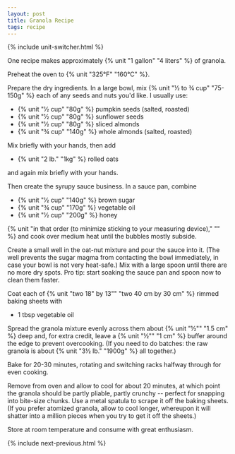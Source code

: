 ```yaml
---
layout: post
title: Granola Recipe
tags: recipe
---
```


{% include unit-switcher.html %}

One recipe makes approximately {% unit "1 gallon" "4 liters" %} of granola.

Preheat the oven to {% unit "325°F" "160°C" %}.

Prepare the dry ingredients. In a large bowl, mix {% unit "½ to ¾ cup" "75-150g" %} each of any seeds and nuts you'd like. I usually use:

- {% unit "½ cup" "80g" %} pumpkin seeds (salted, roasted)
- {% unit "½ cup" "80g" %} sunflower seeds
- {% unit "½ cup" "80g" %} sliced almonds
- {% unit "¾ cup" "140g" %} whole almonds (salted, roasted)

Mix briefly with your hands, then add

- {% unit "2 lb." "1kg" %} rolled oats

and again mix briefly with your hands.

Then create the syrupy sauce business. In a sauce pan, combine

- {% unit "½ cup" "140g" %} brown sugar
- {% unit "¾ cup" "170g" %} vegetable oil
- {% unit "½ cup" "200g" %} honey

{% unit "in that order (to minimize sticking to your measuring device)," "" %} and cook over medium heat until the bubbles mostly subside.

Create a small well in the oat-nut mixture and pour the sauce into it. (The well prevents the sugar magma from contacting the bowl immediately, in case your bowl is not very heat-safe.) Mix with a large spoon until there are no more dry spots. Pro tip: start soaking the sauce pan and spoon now to clean them faster.

Coat each of {% unit "two 18\" by 13\"" "two 40 cm by 30 cm" %} rimmed baking sheets with

- 1 tbsp vegetable oil

Spread the granola mixture evenly across them about {% unit "½\"" "1.5 cm" %} deep and, for extra credit, leave a {% unit "½\"" "1 cm" %} buffer around the edge to prevent overcooking. (If you need to do batches: the raw granola is about {% unit "3½ lb." "1900g" %} all together.)

Bake for 20-30 minutes, rotating and switching racks halfway through for even cooking.

Remove from oven and allow to cool for about 20 minutes, at which point the granola should be partly pliable, partly crunchy -- perfect for snapping into bite-size chunks. Use a metal spatula to scrape it off the baking sheets. (If you prefer atomized granola, allow to cool longer, whereupon it will shatter into a million pieces when you try to get it off the sheets.)

Store at room temperature and consume with great enthusiasm.

{% include next-previous.html %}
